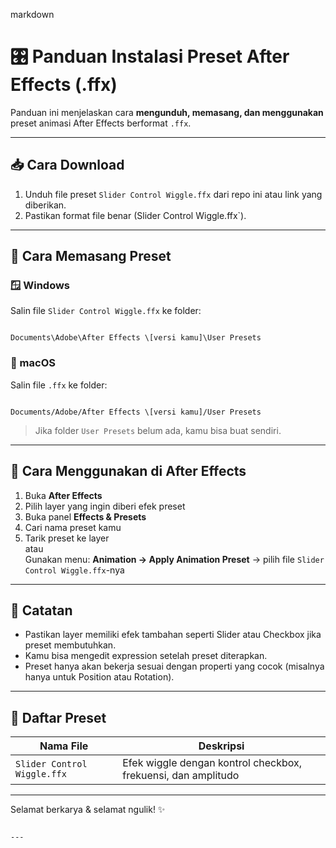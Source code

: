markdown
# 🎛️ Panduan Instalasi Preset After Effects (.ffx)

Panduan ini menjelaskan cara **mengunduh, memasang, dan menggunakan** preset animasi After Effects berformat `.ffx`.

---

## 📥 Cara Download

1. Unduh file preset `Slider Control Wiggle.ffx` dari repo ini atau link yang diberikan.
2. Pastikan format file benar (Slider Control Wiggle.ffx`).

---

## 📁 Cara Memasang Preset

### 🪟 Windows

Salin file `Slider Control Wiggle.ffx` ke folder:

```

Documents\Adobe\After Effects \[versi kamu]\User Presets

```

### 🍎 macOS

Salin file `.ffx` ke folder:

```

Documents/Adobe/After Effects \[versi kamu]/User Presets

```

> Jika folder `User Presets` belum ada, kamu bisa buat sendiri.

---

## 🚀 Cara Menggunakan di After Effects

1. Buka **After Effects**
2. Pilih layer yang ingin diberi efek preset
3. Buka panel **Effects & Presets**
4. Cari nama preset kamu
5. Tarik preset ke layer  
   atau  
   Gunakan menu: **Animation → Apply Animation Preset** → pilih file `Slider Control Wiggle.ffx`-nya

---

## 🧠 Catatan

- Pastikan layer memiliki efek tambahan seperti Slider atau Checkbox jika preset membutuhkan.
- Kamu bisa mengedit expression setelah preset diterapkan.
- Preset hanya akan bekerja sesuai dengan properti yang cocok (misalnya hanya untuk Position atau Rotation).

---

## 📌 Daftar Preset

| Nama File         | Deskripsi                                             |
|-------------------|-------------------------------------------------------|
| `Slider Control Wiggle.ffx`  | Efek wiggle dengan kontrol checkbox, frekuensi, dan amplitudo |

---

Selamat berkarya & selamat ngulik! ✨
```

---

